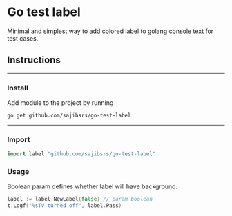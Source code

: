 # Go test label
Minimal and simplest way to add colored label to golang console text for test cases.
## Instructions
---
### Install
Add module to the project by running

```bash
go get github.com/sajibsrs/go-test-label
```

---

### Import
```go
import label "github.com/sajibsrs/go-test-label"
```

### Usage
Boolean param defines whether label will have background.
```go
label := label.NewLabel(false) // param boolean
t.Logf("%sTV turned off", label.Pass)
```
